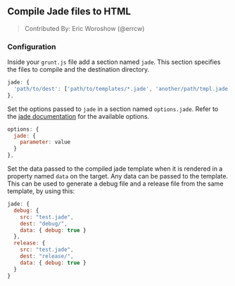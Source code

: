 ## Compile Jade files to HTML
> Contributed By: Eric Woroshow (@errcw)

### Configuration

Inside your `grunt.js` file add a section named `jade`. This section
specifies the files to compile and the destination directory.

``` javascript
jade: {
  'path/to/dest': ['path/to/templates/*.jade', 'another/path/tmpl.jade']
},
```

Set the options passed to `jade` in a section named `options.jade`. Refer to
the [jade documentation](https://github.com/visionmedia/jade#public-api) for
the available options.

``` javascript
options: {
  jade: {
    parameter: value
  }
},
```

Set the data passed to the compiled jade template when it is rendered in a
property named `data` on the target. Any data can be passed to the template.
This can be used to generate a debug file and a release file from the same
template, by using this:

``` javascript
jade: {
  debug: {
    src: "test.jade",
    dest: "debug/",
    data: { debug: true }
  },
  release: {
    src: "test.jade",
    dest: "release/",
    data: { debug: true }
  }
}
```
